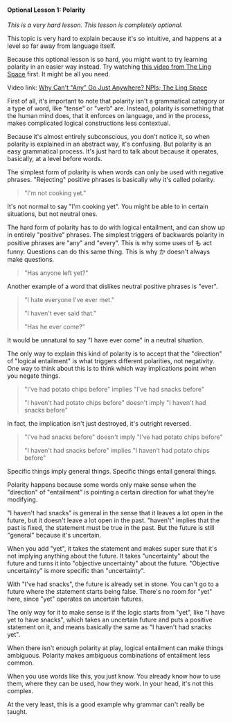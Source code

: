 #### Optional Lesson 1: Polarity

_This is a very hard lesson. This lesson is completely optional._

This topic is very hard to explain because it's so intuitive, and happens at a level so far away from language itself.

Because this optional lesson is so hard, you might want to try learning polarity in an easier way instead. Try watching [this video from The Ling Space](https://www.youtube.com/watch?v=vd8cjyxHQdw) first. It might be all you need.

Video link: [Why Can't "Any" Go Just Anywhere? NPIs; The Ling Space](https://www.youtube.com/watch?v=vd8cjyxHQdw)

First of all, it's important to note that polarity isn't a grammatical category or a type of word, like "tense" or "verb" are. Instead, polarity is something that the human mind does, that it enforces on language, and in the process, makes complicated logical constructions less contextual.

Because it's almost entirely subconscious, you don't notice it, so when polarity is explained in an abstract way, it's confusing. But polarity is an easy grammatical process. It's just hard to talk about because it operates, basically, at a level before words.

The simplest form of polarity is when words can only be used with negative phrases. "Rejecting" positive phrases is basically why it's called polarity.

> "I'm not cooking yet."

It's not normal to say "I'm cooking yet". You might be able to in certain situations, but not neutral ones.

The hard form of polarity has to do with logical entailment, and can show up in entirely "positive" phrases. The simplest triggers of backwards polarity in positive phrases are "any" and "every". This is why some uses of も act funny. Questions can do this same thing. This is why か doesn't always make questions.

> "Has anyone left yet?"

Another example of a word that dislikes neutral positive phrases is "ever".

> "I hate everyone I've ever met."
>
> "I haven't ever said that."
>
> "Has he ever come?"

It would be unnatural to say "I have ever come" in a neutral situation.

The only way to explain this kind of polarity is to accept that the "direction" of "logical entailment" is what triggers different polarities, not negativity. One way to think about this is to think which way implications point when you negate things.

> "I've had potato chips before" implies "I've had snacks before"
>
> "I haven't had potato chips before" doesn't imply "I haven't had snacks before"

In fact, the implication isn't just destroyed, it's outright reversed.

> "I've had snacks before" doesn't imply "I've had potato chips before"
>
> "I haven't had snacks before" implies "I haven't had potato chips before"

Specific things imply general things. Specific things entail general things.

Polarity happens because some words only make sense when the "direction" of "entailment" is pointing a certain direction for what they're modifying.

"I haven't had snacks" is general in the sense that it leaves a lot open in the future, but it doesn't leave a lot open in the past. "haven't" implies that the past is fixed, the statement must be true in the past. But the future is still "general" because it's uncertain.

When you add "yet", it takes the statement and makes super sure that it's not implying anything about the future. It takes "uncertainty" about the future and turns it into "objective uncertainty" about the future. "Objective uncertainty" is more specific than "uncertainty".

With "I've had snacks", the future is already set in stone. You can't go to a future where the statement starts being false. There's no room for "yet" here, since "yet" operates on uncertain futures.

The only way for it to make sense is if the logic starts from "yet", like "I have yet to have snacks", which takes an uncertain future and puts a positive statement on it, and means basically the same as "I haven't had snacks yet".

When there isn't enough polarity at play, logical entailment can make things ambiguous. Polarity makes ambiguous combinations of entailment less common.

When you use words like this, you just know. You already know how to use them, where they can be used, how they work. In your head, it's not this complex.

At the very least, this is a good example why grammar can't really be taught.
